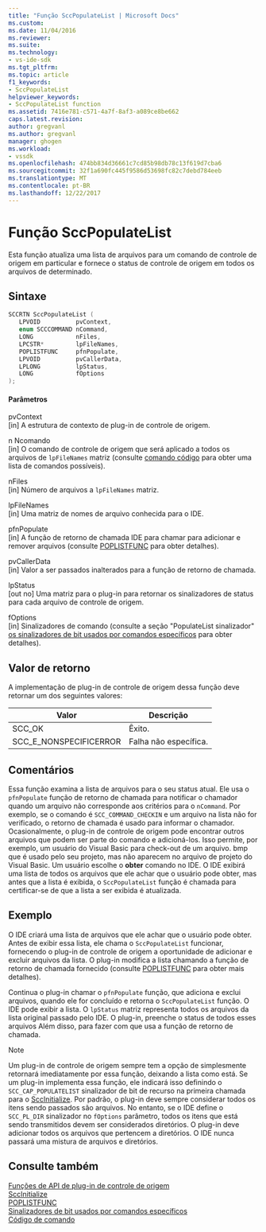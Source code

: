 ```yaml
---
title: "Função SccPopulateList | Microsoft Docs"
ms.custom: 
ms.date: 11/04/2016
ms.reviewer: 
ms.suite: 
ms.technology:
- vs-ide-sdk
ms.tgt_pltfrm: 
ms.topic: article
f1_keywords:
- SccPopulateList
helpviewer_keywords:
- SccPopulateList function
ms.assetid: 7416e781-c571-4a7f-8af3-a089ce8be662
caps.latest.revision: 
author: gregvanl
ms.author: gregvanl
manager: ghogen
ms.workload:
- vssdk
ms.openlocfilehash: 474bb834d36661c7cd85b98db78c13f619d7cba6
ms.sourcegitcommit: 32f1a690fc445f9586d53698fc82c7debd784eeb
ms.translationtype: MT
ms.contentlocale: pt-BR
ms.lasthandoff: 12/22/2017
---
```

# <a name="sccpopulatelist-function"></a>Função SccPopulateList
Esta função atualiza uma lista de arquivos para um comando de controle de origem em particular e fornece o status de controle de origem em todos os arquivos de determinado.  
  
## <a name="syntax"></a>Sintaxe  
  
```cpp  
SCCRTN SccPopulateList (  
   LPVOID          pvContext,  
   enum SCCCOMMAND nCommand,  
   LONG            nFiles,  
   LPCSTR*         lpFileNames,  
   POPLISTFUNC     pfnPopulate,  
   LPVOID          pvCallerData,  
   LPLONG          lpStatus,  
   LONG            fOptions  
);  
```  
  
#### <a name="parameters"></a>Parâmetros  
 pvContext  
 [in] A estrutura de contexto de plug-in de controle de origem.  
  
 n Ncomando  
 [in] O comando de controle de origem que será aplicado a todos os arquivos de `lpFileNames` matriz (consulte [comando código](../extensibility/command-code-enumerator.md) para obter uma lista de comandos possíveis).  
  
 nFiles  
 [in] Número de arquivos a `lpFileNames` matriz.  
  
 lpFileNames  
 [in] Uma matriz de nomes de arquivo conhecida para o IDE.  
  
 pfnPopulate  
 [in] A função de retorno de chamada IDE para chamar para adicionar e remover arquivos (consulte [POPLISTFUNC](../extensibility/poplistfunc.md) para obter detalhes).  
  
 pvCallerData  
 [in] Valor a ser passados inalterados para a função de retorno de chamada.  
  
 lpStatus  
 [out no] Uma matriz para o plug-in para retornar os sinalizadores de status para cada arquivo de controle de origem.  
  
 fOptions  
 [in] Sinalizadores de comando (consulte a seção "PopulateList sinalizador" [os sinalizadores de bit usados por comandos específicos](../extensibility/bitflags-used-by-specific-commands.md) para obter detalhes).  
  
## <a name="return-value"></a>Valor de retorno  
 A implementação de plug-in de controle de origem dessa função deve retornar um dos seguintes valores:  
  
|Valor|Descrição|  
|-----------|-----------------|  
|SCC_OK|Êxito.|  
|SCC_E_NONSPECIFICERROR|Falha não específica.|  
  
## <a name="remarks"></a>Comentários  
 Essa função examina a lista de arquivos para o seu status atual. Ele usa o `pfnPopulate` função de retorno de chamada para notificar o chamador quando um arquivo não corresponde aos critérios para o `nCommand`. Por exemplo, se o comando é `SCC_COMMAND_CHECKIN` e um arquivo na lista não for verificado, o retorno de chamada é usado para informar o chamador. Ocasionalmente, o plug-in de controle de origem pode encontrar outros arquivos que podem ser parte do comando e adicioná-los. Isso permite, por exemplo, um usuário do Visual Basic para check-out de um arquivo. bmp que é usado pelo seu projeto, mas não aparecem no arquivo de projeto do Visual Basic. Um usuário escolhe o **obter** comando no IDE. O IDE exibirá uma lista de todos os arquivos que ele achar que o usuário pode obter, mas antes que a lista é exibida, o `SccPopulateList` função é chamada para certificar-se de que a lista a ser exibida é atualizada.  
  
## <a name="example"></a>Exemplo  
 O IDE criará uma lista de arquivos que ele achar que o usuário pode obter. Antes de exibir essa lista, ele chama o `SccPopulateList` funcionar, fornecendo o plug-in de controle de origem a oportunidade de adicionar e excluir arquivos da lista. O plug-in modifica a lista chamando a função de retorno de chamada fornecido (consulte [POPLISTFUNC](../extensibility/poplistfunc.md) para obter mais detalhes).  
  
 Continua o plug-in chamar o `pfnPopulate` função, que adiciona e exclui arquivos, quando ele for concluído e retorna o `SccPopulateList` função. O IDE pode exibir a lista. O `lpStatus` matriz representa todos os arquivos da lista original passado pelo IDE. O plug-in, preenche o status de todos esses arquivos Além disso, para fazer com que usa a função de retorno de chamada.  
  
> [!NOTE]
>  Um plug-in de controle de origem sempre tem a opção de simplesmente retornará imediatamente por essa função, deixando a lista como está. Se um plug-in implementa essa função, ele indicará isso definindo o `SCC_CAP_POPULATELIST` sinalizador de bit de recurso na primeira chamada para o [SccInitialize](../extensibility/sccinitialize-function.md). Por padrão, o plug-in deve sempre considerar todos os itens sendo passados são arquivos. No entanto, se o IDE define o `SCC_PL_DIR` sinalizador no `fOptions` parâmetro, todos os itens que está sendo transmitidos devem ser considerados diretórios. O plug-in deve adicionar todos os arquivos que pertencem a diretórios. O IDE nunca passará uma mistura de arquivos e diretórios.  
  
## <a name="see-also"></a>Consulte também  
 [Funções de API de plug-in de controle de origem](../extensibility/source-control-plug-in-api-functions.md)   
 [SccInitialize](../extensibility/sccinitialize-function.md)   
 [POPLISTFUNC](../extensibility/poplistfunc.md)   
 [Sinalizadores de bit usados por comandos específicos](../extensibility/bitflags-used-by-specific-commands.md)   
 [Código de comando](../extensibility/command-code-enumerator.md)